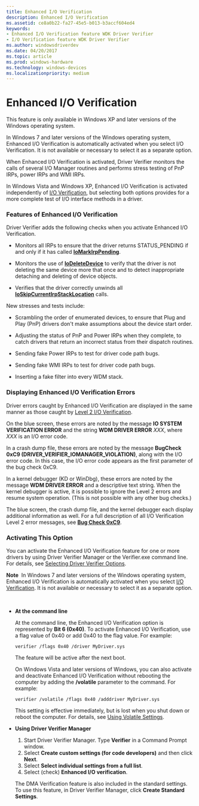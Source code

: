 ```yaml
---
title: Enhanced I/O Verification
description: Enhanced I/O Verification
ms.assetid: ce8a0b22-fa27-45e5-b013-b3accf604ed4
keywords:
- Enhanced I/O Verification feature WDK Driver Verifier
- I/O Verification feature WDK Driver Verifier
ms.author: windowsdriverdev
ms.date: 04/20/2017
ms.topic: article
ms.prod: windows-hardware
ms.technology: windows-devices
ms.localizationpriority: medium
---
```


# Enhanced I/O Verification


This feature is only available in Windows XP and later versions of the Windows operating system.

In Windows 7 and later versions of the Windows operating system, Enhanced I/O Verification is automatically activated when you select I/O Verification. It is not available or necessary to select it as a separate option.

When Enhanced I/O Verification is activated, Driver Verifier monitors the calls of several I/O Manager routines and performs stress testing of PnP IRPs, power IRPs and WMI IRPs.

In Windows Vista and Windows XP, Enhanced I/O Verification is activated independently of [I/O Verification](i-o-verification.md), but selecting both options provides for a more complete test of I/O interface methods in a driver.

### <span id="features_of_enhanced_i_o_verification"></span><span id="FEATURES_OF_ENHANCED_I_O_VERIFICATION"></span>Features of Enhanced I/O Verification

Driver Verifier adds the following checks when you activate Enhanced I/O Verification.

-   Monitors all IRPs to ensure that the driver returns STATUS\_PENDING if and only if it has called [**IoMarkIrpPending**](https://msdn.microsoft.com/library/windows/hardware/ff549422).

-   Monitors the use of [**IoDeleteDevice**](https://msdn.microsoft.com/library/windows/hardware/ff549083) to verify that the driver is not deleting the same device more that once and to detect inappropriate detaching and deleting of device objects.

-   Verifies that the driver correctly unwinds all [**IoSkipCurrentIrpStackLocation**](https://msdn.microsoft.com/library/windows/hardware/ff550355) calls.

New stresses and tests include:

-   Scrambling the order of enumerated devices, to ensure that Plug and Play (PnP) drivers don't make assumptions about the device start order.

-   Adjusting the status of PnP and Power IRPs when they complete, to catch drivers that return an incorrect status from their dispatch routines.

-   Sending fake Power IRPs to test for driver code path bugs.

-   Sending fake WMI IRPs to test for driver code path bugs.

-   Inserting a fake filter into every WDM stack.

### <span id="displaying_enhanced_i_o_verification_errors"></span><span id="DISPLAYING_ENHANCED_I_O_VERIFICATION_ERRORS"></span>Displaying Enhanced I/O Verification Errors

Driver errors caught by Enhanced I/O Verification are displayed in the same manner as those caught by [Level 2 I/O Verification](i-o-verification.md).

On the blue screen, these errors are noted by the message **IO SYSTEM VERIFICATION ERROR** and the string **WDM DRIVER ERROR** *XXX*, where *XXX* is an I/O error code.

In a crash dump file, these errors are noted by the message **BugCheck 0xC9 (DRIVER\_VERIFIER\_IOMANAGER\_VIOLATION)**, along with the I/O error code. In this case, the I/O error code appears as the first parameter of the bug check 0xC9.

In a kernel debugger (KD or WinDbg), these errors are noted by the message **WDM DRIVER ERROR** and a descriptive text string. When the kernel debugger is active, it is possible to ignore the Level 2 errors and resume system operation. (This is not possible with any other bug checks.)

The blue screen, the crash dump file, and the kernel debugger each display additional information as well. For a full description of all I/O Verification Level 2 error messages, see [**Bug Check 0xC9**](https://msdn.microsoft.com/library/windows/hardware/ff560205).

### <span id="activating_this_option"></span><span id="ACTIVATING_THIS_OPTION"></span>Activating This Option

You can activate the Enhanced I/O Verification feature for one or more drivers by using Driver Verifier Manager or the Verifier.exe command line. For details, see [Selecting Driver Verifier Options](selecting-driver-verifier-options.md).

**Note**  In Windows 7 and later versions of the Windows operating system, Enhanced I/O Verification is automatically activated when you select [I/O Verification](i-o-verification.md). It is not available or necessary to select it as a separate option.

 

-   **At the command line**

    At the command line, the Enhanced I/O Verification option is represented by **Bit 6 (0x40)**. To activate Enhanced I/O Verification, use a flag value of 0x40 or add 0x40 to the flag value. For example:

    ```
    verifier /flags 0x40 /driver MyDriver.sys
    ```

    The feature will be active after the next boot.

    On Windows Vista and later versions of Windows, you can also activate and deactivate Enhanced I/O Verification without rebooting the computer by adding the **/volatile** parameter to the command. For example:

    ```
    verifier /volatile /flags 0x40 /adddriver MyDriver.sys
    ```

    This setting is effective immediately, but is lost when you shut down or reboot the computer. For details, see [Using Volatile Settings](using-volatile-settings.md).

-   **Using Driver Verifier Manager**

    1.  Start Driver Verifier Manager. Type **Verifier** in a Command Prompt window.
    2.  Select **Create custom settings (for code developers)** and then click **Next**.
    3.  Select **Select individual settings from a full list**.
    4.  Select (check) **Enhanced I/O verification**.

    The DMA Verification feature is also included in the standard settings. To use this feature, in Driver Verifier Manager, click **Create Standard Settings**.

 

 





